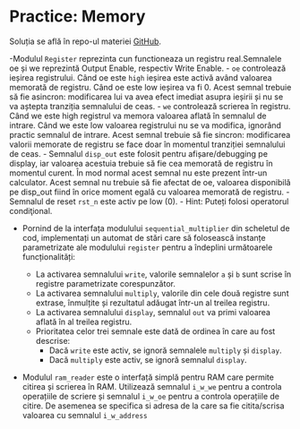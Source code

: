 # Practice: Memory

  Soluția se află în repo-ul materiei [GitHub](https://github.com/cs-pub-ro/computer-architecture/tree/main/chapters/verilog/memory/drills/tasks). 

 -Modulul `Register` reprezinta cun functioneaza un registru real.Semnalele oe și we reprezintă Output Enable, respectiv Write Enable.
    - `oe` controlează ieșirea registrului. Când oe este `high` ieșirea este activă având valoarea memorată de registru. Când oe este low ieșirea va fi 0. Acest semnal trebuie să fie asincron: modificarea lui va avea efect imediat asupra ieșirii și nu se va aștepta tranziția semnalului de ceas.
    - `we` controlează scrierea în registru. Când we este high registrul va memora valoarea aflată în semnalul de intrare. Când we este low valoarea registrului nu se va modifica, ignorând practic semnalul de intrare. Acest semnal trebuie să fie sincron: modificarea valorii memorate de registru se face doar în momentul tranziției semnalului de ceas.
    - Semnalul `disp_out` este folosit pentru afișare/debugging pe display, iar valoarea acestuia trebuie să fie cea memorată de registru în momentul curent. În mod normal acest semnal nu este prezent într-un calculator. Acest semnal nu trebuie să fie afectat de oe, valoarea disponibilă pe disp_out fiind în orice moment egală cu valoarea memorată de registru.
    - Semnalul de reset `rst_n` este activ pe low (0).
    - Hint: Puteți folosi operatorul condiţional.
- Pornind de la interfața modulului `sequential_multiplier` din scheletul de cod, implementați un automat de stări care să folosească instanțe parametrizate ale modulului `register` pentru a îndeplini următoarele funcționalități:
   - La activarea semnalului `write`, valorile semnalelor `a` și `b` sunt scrise în registre parametrizate corespunzător.
   - La activarea semnalului `multiply`, valorile din cele două registre sunt extrase, înmulțite și rezultatul adăugat într-un al treilea registru.
   - La activarea semnalului `display`, semnalul `out` va primi valoarea aflată în al treilea registru.
   - Prioritatea celor trei semnale este dată de ordinea în care au fost descrise:
      - Dacă `write` este activ, se ignoră semnalele `multiply` și `display`.
      - Dacă `multiply` este activ, se ignoră semnalul `display`.
   
- Modulul `ram_reader` este o interfață simplă pentru RAM care permite citirea și scrierea în RAM. Utilizează semnalul `i_w_we` pentru a controla operațiile de scriere și semnalul `i_w_oe` pentru a controla operațiile de citire. De asemenea se specifica si adresa de la care sa fie citita/scrisa valoarea cu semnalul `i_w_address`